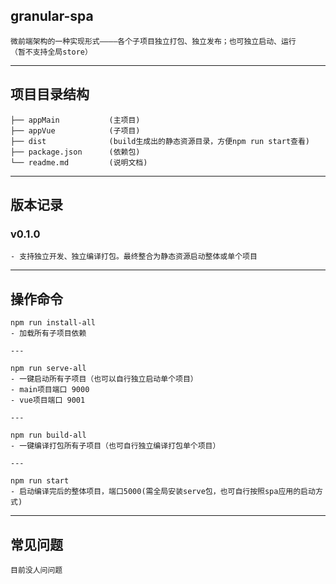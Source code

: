 ## granular-spa
```
微前端架构的一种实现形式————各个子项目独立打包、独立发布；也可独立启动、运行
（暂不支持全局store）
```
---
## 项目目录结构
```
├── appMain           (主项目)
├── appVue            (子项目)
├── dist              (build生成出的静态资源目录，方便npm run start查看)
├── package.json      (依赖包)
└── readme.md         (说明文档)
```

----
## 版本记录

### v0.1.0
```
- 支持独立开发、独立编译打包。最终整合为静态资源启动整体或单个项目
```

---
## 操作命令


```
npm run install-all
- 加载所有子项目依赖

---

npm run serve-all
- 一键启动所有子项目（也可以自行独立启动单个项目）
- main项目端口 9000
- vue项目端口 9001

---

npm run build-all
- 一键编译打包所有子项目（也可自行独立编译打包单个项目）

---

npm run start
- 启动编译完后的整体项目，端口5000(需全局安装serve包，也可自行按照spa应用的启动方式)
```


---
## 常见问题

```
目前没人问问题
```